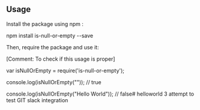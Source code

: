 # <packagename>



<Description of what the package does>







## Usage



Install the package using npm :

 npm install is-null-or-empty --save







Then, require the package and use it:

 [Comment: To check if this usage is proper]

 var isNullOrEmpty = require('is-null-or-empty');



 console.log(isNullOrEmpty("")); // true



 console.log(isNullOrEmpty("Hello World")); // false# helloworld
3 attempt to test GIT slack integration
